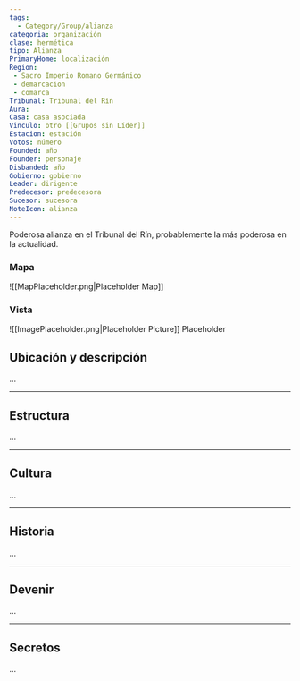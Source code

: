 ```yaml
---
tags:
  - Category/Group/alianza
categoria: organización
clase: hermética
tipo: Alianza
PrimaryHome: localización
Region:
 - Sacro Imperio Romano Germánico 
 - demarcacion
 - comarca
Tribunal: Tribunal del Rín 
Aura: 
Casa: casa asociada
Vinculo: otro [[Grupos sin Líder]]
Estacion: estación
Votos: número
Founded: año
Founder: personaje
Disbanded: año
Gobierno: gobierno
Leader: dirigente
Predecesor: predecesora
Sucesor: sucesora
NoteIcon: alianza
---
```


 <section class="wa-section main-content"><p>Poderosa alianza en el Tribunal del Rín, probablemente la más poderosa en la actualidad.</p></section>   

### Mapa
![[MapPlaceholder.png|Placeholder Map]]
### Vista
![[ImagePlaceholder.png|Placeholder Picture]]
Placeholder

## Ubicación y descripción
...
***
## Estructura
...
***
## Cultura
...
***
## Historia
...
***
## Devenir
...
***
## Secretos 
...
